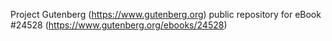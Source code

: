 Project Gutenberg (https://www.gutenberg.org) public repository for eBook #24528 (https://www.gutenberg.org/ebooks/24528)
